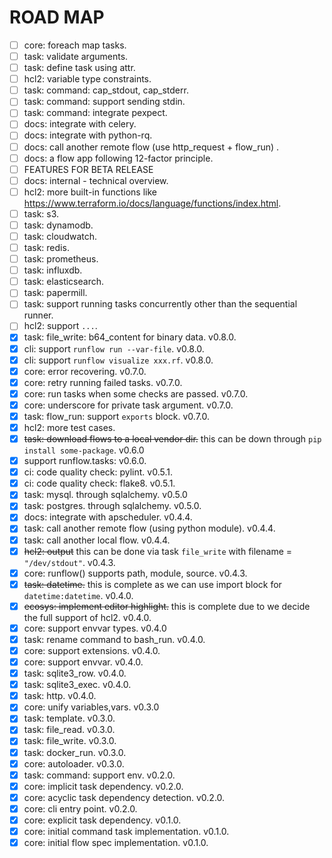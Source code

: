 # ROAD MAP

- [ ] core: foreach map tasks.
- [ ] task: validate arguments.
- [ ] task: define task using attr.
- [ ] hcl2: variable type constraints.
- [ ] task: command: cap_stdout, cap_stderr.
- [ ] task: command: support sending stdin.
- [ ] task: command: integrate pexpect.
- [ ] docs: integrate with celery.
- [ ] docs: integrate with python-rq.
- [ ] docs: call another remote flow (use http_request + flow_run) .
- [ ] docs: a flow app following 12-factor principle.
- [ ] FEATURES FOR BETA RELEASE
- [ ] docs: internal - technical overview.
- [ ] hcl2: more built-in functions like https://www.terraform.io/docs/language/functions/index.html.
- [ ] task: s3.
- [ ] task: dynamodb.
- [ ] task: cloudwatch.
- [ ] task: redis.
- [ ] task: prometheus.
- [ ] task: influxdb.
- [ ] task: elasticsearch.
- [ ] task: papermill.
- [ ] task: support running tasks concurrently other than the sequential runner.
- [ ] hcl2: support `...`.
- [x] task: file_write: b64_content for binary data. v0.8.0.
- [x] cli: support `runflow run --var-file`. v0.8.0.
- [x] cli: support `runflow visualize xxx.rf`. v0.8.0.
- [x] core: error recovering. v0.7.0.
- [x] core: retry running failed tasks. v0.7.0.
- [x] core: run tasks when some checks are passed. v0.7.0.
- [x] core: underscore for private task argument. v0.7.0.
- [x] task: flow_run: support `exports` block. v0.7.0.
- [x] hcl2: more test cases.
- [x] ~~task: download flows to a local vendor dir.~~ this can be down through `pip install some-package`. v0.6.0
- [x] support runflow.tasks: v0.6.0.
- [x] ci: code quality check: pylint. v0.5.1.
- [x] ci: code quality check: flake8. v0.5.1.
- [x] task: mysql. through sqlalchemy. v0.5.0
- [x] task: postgres. through sqlalchemy. v0.5.0.
- [x] docs: integrate with apscheduler. v0.4.4.
- [x] task: call another remote flow (using python module). v0.4.4.
- [x] task: call another local flow. v0.4.4.
- [x] ~~hcl2: output~~ this can be done via task `file_write` with filename = `"/dev/stdout"`. v0.4.3.
- [x] core: runflow() supports path, module, source. v0.4.3.
- [x] ~~task: datetime.~~ this is complete as we can use import block for `datetime:datetime`. v0.4.0.
- [x] ~~ecosys: implement editor highlight.~~ this is complete due to we decide the full support of hcl2. v0.4.0.
- [x] core: support envvar types. v0.4.0
- [x] task: rename command to bash_run. v0.4.0.
- [x] core: support extensions. v0.4.0.
- [x] core: support envvar. v0.4.0.
- [x] task: sqlite3_row. v0.4.0.
- [x] task: sqlite3_exec. v0.4.0.
- [x] task: http. v0.4.0.
- [x] core: unify variables,vars. v0.3.0
- [x] task: template. v0.3.0.
- [x] task: file_read. v0.3.0.
- [x] task: file_write. v0.3.0.
- [x] task: docker_run. v0.3.0.
- [x] core: autoloader. v0.3.0.
- [x] task: command: support env. v0.2.0.
- [x] core: implicit task dependency. v0.2.0.
- [x] core: acyclic task dependency detection. v0.2.0.
- [x] core: cli entry point. v0.2.0.
- [x] core: explicit task dependency. v0.1.0.
- [x] core: initial command task implementation. v0.1.0.
- [x] core: initial flow spec implementation. v0.1.0.

